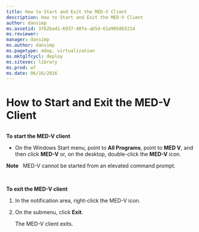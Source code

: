 ```yaml
---
title: How to Start and Exit the MED-V Client
description: How to Start and Exit the MED-V Client
author: dansimp
ms.assetid: 3762bad1-6937-40fa-ab5d-61a905865214
ms.reviewer: 
manager: dansimp
ms.author: dansimp
ms.pagetype: mdop, virtualization
ms.mktglfcycl: deploy
ms.sitesec: library
ms.prod: w7
ms.date: 06/16/2016
---
```



# How to Start and Exit the MED-V Client


## <a href="" id="bkmk-tostarthemed-vclient"></a>


**To start the MED-V client**

-   On the Windows Start menu, point to **All Programs**, point to **MED V**, and then click **MED-V** or, on the desktop, double-click the **MED-V** icon.

**Note**  
MED-V cannot be started from an elevated command prompt.

 

**To exit the MED-V client**

1.  In the notification area, right-click the MED-V icon.

2.  On the submenu, click **Exit**.

    The MED-V client exits.

 

 





